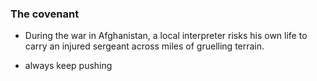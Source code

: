 ### The covenant

- During the war in Afghanistan, a local interpreter risks his own life to carry an injured sergeant across miles of gruelling terrain.

- always keep pushing
